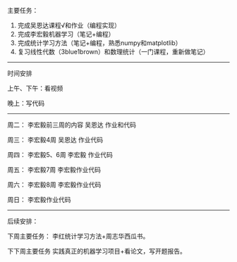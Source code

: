 主要任务：

1. 完成吴恩达课程√和作业（编程实现）
2. 完成李宏毅机器学习（笔记+编程）
3. 完成统计学习方法（笔记+编程，熟悉numpy和matplotlib）
4. 复习线性代数（3blue1brown）和数理统计（一门课程，重新做笔记）

---------------------------------

时间安排

上午、下午：看视频

晚上：写代码

--------------------------------

周二：
李宏毅前三周的内容
吴恩达 作业和代码

周三：
李宏毅4周
吴恩达 作业代码

周四：
李宏毅5、6周
李宏毅 作业代码

周五：
李宏毅7周
李宏毅作业代码

周六：
李宏毅8周
李宏毅作业代码

周日：
李宏毅作业代码

------------------------------
后续安排：

下周主要任务：
李红统计学习方法+周志华西瓜书。

下下周主要任务
实践真正的机器学习项目+看论文，写开题报告。
